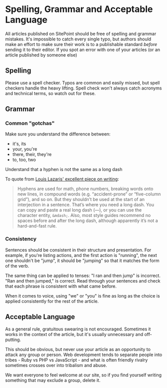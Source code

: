 # Spelling, Grammar and Acceptable Language

All articles published on SitePoint should be free of spelling and grammar mistakes. It's impossible to catch every single typo, but authors should make an effort to make sure their work is to a publishable standard _before_ sending it to their editor. If you spot an error with one of your articles (or an article published by someone else) 

## Spelling

Please use a spell checker. Typos are common and easily missed, but spell checkers handle the heavy lifting. Spell check won't always catch acronyms and technical terms, so watch out for these.

## Grammar

### Common "gotchas"

Make sure you understand the difference between:

- it's, its
- your, you're
- there, their, they're
- to, too, two

Understand that a hyphen is not the same as a long dash

To quote from [Louis Lazaris' excellent piece on writing](http://www.impressivewebs.com/how-to-write-great-web-development-articles-tutorials/):

>Hyphens are used for math, phone numbers, breaking words onto new lines, in compound words (e.g. “accident-prone” or “five-column grid”), and so on. But they shouldn’t be used at the start of an interjection in a sentence. That’s where you need a long dash. You can copy and paste a real long dash (—), or you can use the character entity, `&mdash;`. Also, most style guides recommend no spaces before and after the long dash, although apparently it’s not a hard-and-fast rule.

### Consistency

Sentences should be consistent in their structure and presentation. For example, if you're listing actions, and the first action is "running", the next one shouldn't be "jump", it should be "jumping" so that it matches the form of the verb.

The same thing can be applied to tenses: "I ran and then jump" is incorrect. "Ran and then jumped," is correct. Read through your sentences and check that each phrase is consistent with what came before.

When it comes to voice, using "we" or "you" is fine as long as the choice is applied consistently for the rest of the article.

## Acceptable Language

As a general rule, gratuitous swearing is not encouraged. Sometimes it works in the context of the article, but it's usually unnecessary and off-putting.

This should be obvious, but never use your article as an opportunity to attack any group or person. Web development tends to separate people into tribes - Ruby vs PHP vs JavaScript - and what is often friendly rivalry sometimes crosses over into tribalism and abuse.

We want everyone to feel welcome at our site, so if you find yourself writing something that may exclude a group, delete it.